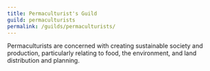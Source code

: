 ```yaml
---
title: Permaculturist's Guild
guild: permaculturists
permalink: /guilds/permaculturists/
---
```

Permaculturists are concerned with creating sustainable society and production, particularly relating to food, the environment, and land distribution and planning.
